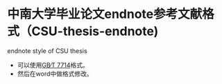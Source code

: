 # 中南大学毕业论文endnote参考文献格式（CSU-thesis-endnote)
endnote style of CSU thesis

- 可以使用[GB∕T 7714](https://github.com/jlchen5/CSU-thesis-endnote/blob/main/Chinese%20Std%20GBT7714%20(numeric).ens)格式。
- 然后在word中做格式修改。
